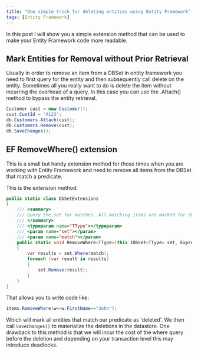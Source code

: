 ```yaml
---
title: "One simple trick for deleting entities using Entity Framework"
tags: [Entity Framework]
---
```


In this post I will show you a simple extension method that can be used to make your Entity Framework code more readable.

## Mark Entities for Removal without Prior Retrieval

Usually in order to remove an item from a DBSet in entity framework you need to first query for the entity and then subsequently call delete on the entity. Sometimes all you really want to do is delete the item without incurring the overhead of a query. In this case you can use the .Attach() method to bypass the entity retrieval.

```c#
Customer cust = new Customer();
cust.CustId = "A123";
db.Customers.Attach(cust);
db.Customers.Remove(cust);
db.SaveChanges();
```

## EF RemoveWhere() extension

This is a small but handy extension method for those times when you are working with Entity Framework and need to remove all items from the DBSet that match a predicate.

This is the extension method:

```c#
public static class DbSetExtensions
{
    /// <summary>
    /// Query the set for matches. All matching items are marked for deletion.
    /// </summary>
    /// <typeparam name="TType"></typeparam>
    /// <param name="set"></param>
    /// <param name="match"></param>
    public static void RemoveWhere<TType>(this IDbSet<TType> set, Expression<Func<TType, bool>> match) where TType : class
    {
        var results = set.Where(match);
        foreach (var result in results)
        {
            set.Remove(result);
        }
    }
}
```

That allows you to write code like:

```c#
items.RemoveWhere(w=>w.FirstName=="John");
```

Which will mark all entities that match our predicate as 'deleted'. We then call ```SaveChanges()``` to materialize the deletions in the datastore. One drawback to this method is that we will incur the cost of the where query before the deletion and depending on your transaction level this may introduce deadlocks.
